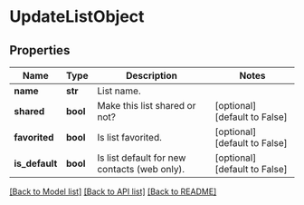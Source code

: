 # UpdateListObject

## Properties
Name | Type | Description | Notes
------------ | ------------- | ------------- | -------------
**name** | **str** | List name. | 
**shared** | **bool** | Make this list shared or not? | [optional] [default to False]
**favorited** | **bool** | Is list favorited. | [optional] [default to False]
**is_default** | **bool** | Is list default for new contacts (web only). | [optional] [default to False]

[[Back to Model list]](../README.md#documentation-for-models) [[Back to API list]](../README.md#documentation-for-api-endpoints) [[Back to README]](../README.md)


